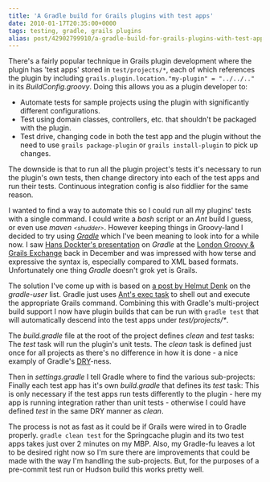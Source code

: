 ```yaml
---
title: 'A Gradle build for Grails plugins with test apps'
date: 2010-01-17T20:35:00+0000
tags: testing, gradle, grails plugins
alias: post/42902799910/a-gradle-build-for-grails-plugins-with-test-apps
---
```


There's a fairly popular technique in Grails plugin development where the plugin has 'test apps' stored in `test/projects/*`, each of which references the plugin by including `grails.plugin.location."my-plugin" = "../../.."` in its _BuildConfig.groovy_. Doing this allows you as a plugin developer to:

* Automate tests for sample projects using the plugin with significantly different configurations.
* Test using domain classes, controllers, etc. that shouldn't be packaged with the plugin.
* Test drive, changing code in both the test app and the plugin without the need to use `grails package-plugin` or `grails install-plugin` to pick up changes.

The downside is that to run all the plugin project's tests it's necessary to run the plugin's own tests, then change directory into each of the test apps and run their tests. Continuous integration config is also fiddlier for the same reason.

<!-- more -->

I wanted to find a way to automate this so I could run all my plugins' tests with a single command. I could write a _bash_ script or an _Ant_ build I guess, or even use _maven <small>&lt;shudder&gt;</small>_. However keeping things in Groovy-land I decided to try using _[Gradle][1]_ which I've been meaning to look into for a while now. I saw [Hans Dockter's presentation][2] on _Gradle_ at the [London Groovy & Grails Exchange][3] back in December and was impressed with how terse and expressive the syntax is, especially compared to XML based formats. Unfortunately one thing _Gradle_ doesn't grok yet is Grails.

The solution I've come up with is based on [a post by Helmut Denk][4] on the _gradle-user_ list. Gradle just uses [Ant's exec task][5] to shell out and execute the appropriate Grails command. Combining this with Gradle's multi-project build support I now have plugin builds that can be run with `gradle test` that will automatically descend into the test apps under _test/projects/*_.

The _build.gradle_ file at the root of the project defines _clean_ and _test_ tasks: <script src="http://gist.github.com/279554.js?file=build.gradle"></script> The _test_ task will run the plugin's unit tests. The _clean_ task is defined just once for all projects as there's no difference in how it is done - a nice examply of Gradle's [DRY][6]-ness.

Then in _settings.gradle_ I tell Gradle where to find the various sub-projects: <script src="http://gist.github.com/279554.js?file=settings.gradle"></script>
Finally each test app has it's own _build.gradle_ that defines its _test_ task: <script src="http://gist.github.com/279554.js?file=springcache-test.gradle"></script> This is only necessary if the test apps run tests differently to the plugin - here my app is running integration rather than unit tests - otherwise I could have defined _test_ in the same DRY manner as _clean_.

The process is not as fast as it could be if Grails were wired in to Gradle properly. `gradle clean test` for the Springcache plugin and its two test apps takes just over 2 minutes on my MBP. Also, my Gradle-fu leaves a lot to be desired right now so I'm sure there are improvements that could be made with the way I'm handling the sub-projects. But, for the purposes of a pre-commit test run or Hudson build this works pretty well.

[1]: http://www.gradle.org/
[2]: http://skillsmatter.com/podcast/java-jee/gradle-deep-dive
[3]: http://skillsmatter.com/event/java-jee/groovy-grails-exchange-2009/wd-184
[4]: http://www.mail-archive.com/user@gradle.codehaus.org/msg01871.html
[5]: http://ant.apache.org/manual/CoreTasks/exec.html
[6]: http://en.wikipedia.org/wiki/Don't_repeat_yourself

